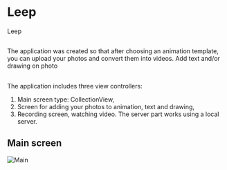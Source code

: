 # Leep
Leep

##

The application was created so that after choosing an animation template, you can upload your photos and convert them into videos. Add text and/or drawing on photo

##

The application includes three view controllers: 
1. Main screen type: CollectionView, 
2. Screen for adding your photos to animation, text and drawing,
3. Recording screen, watching video. The server part works using a local server.

## Main screen

![Main](https://github.com/Kengii/Leep/blob/Dev/Readme%20assets/Main.gif)
